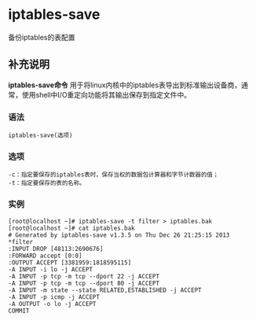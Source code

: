 iptables-save
===

备份iptables的表配置

## 补充说明

**iptables-save命令** 用于将linux内核中的iptables表导出到标准输出设备商，通常，使用shell中I/O重定向功能将其输出保存到指定文件中。

###  语法

```shell
iptables-save(选项)
```

###  选项

```shell
-c：指定要保存的iptables表时，保存当权的数据包计算器和字节计数器的值；
-t：指定要保存的表的名称。
```

###  实例

```shell
[root@localhost ~]# iptables-save -t filter > iptables.bak
[root@localhost ~]# cat iptables.bak
# Generated by iptables-save v1.3.5 on Thu Dec 26 21:25:15 2013
*filter
:INPUT DROP [48113:2690676]
:FORWARD accept [0:0]
:OUTPUT ACCEPT [3381959:1818595115]
-A INPUT -i lo -j ACCEPT
-A INPUT -p tcp -m tcp --dport 22 -j ACCEPT
-A INPUT -p tcp -m tcp --dport 80 -j ACCEPT
-A INPUT -m state --state RELATED,ESTABLISHED -j ACCEPT
-A INPUT -p icmp -j ACCEPT
-A OUTPUT -o lo -j ACCEPT
COMMIT
```


